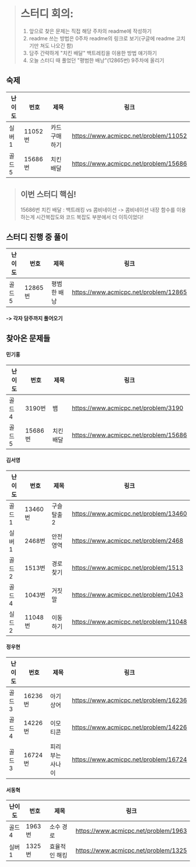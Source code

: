 > # 스터디 회의:
> 1. 앞으로 찾은 문제는 직접 해당 주차의 readme에 작성하기
> 2. readme 쓰는 방법은 0주차 readme의 링크로 보기(구글에 readme 고치기만 쳐도 나오긴 함)
> 3. 담주 간략하게 "치킨 배달" 백트레킹을 이용한 방법 얘기하기
> 4. 오늘 스터디 때 풀었던 "평범한 배낭"(12865번) 9주차에 올리기

## 숙제
|난이도|번호|제목|링크|
|-|-|-|-|
|실버 1|11052번|카드 구매하기|https://www.acmicpc.net/problem/11052|
|골드 5|15686번|치킨 배달|https://www.acmicpc.net/problem/15686|

> ## 이번 스터디 핵심!
> 15686번 치킨 배달 :
> 백트래킹 vs 콤비네이션 -> 콤비네이션 내장 함수를 이용하는게 시간복잡도와 코드 복잡도 부분에서 더 이득이었다!

## 스터디 진행 중 풀이
|난이도|번호|제목|링크|
|-|-|-|-|
|골드 5|12865번|평범한 배낭|https://www.acmicpc.net/problem/12865|
#### -> 각자 담주까지 풀어오기

## 찾아온 문제들
#### 민기홍
|난이도|번호|제목|링크|
|-|-|-|-|
|골드 4|3190번|뱀|https://www.acmicpc.net/problem/3190|
|골드 5|15686번|치킨 배달|https://www.acmicpc.net/problem/15686|

#### 김서영
|난이도|번호|제목|링크|
|-|-|-|-|
|골드 1|13460번|구슬 탈출2|https://www.acmicpc.net/problem/13460|
|실버 1|2468번|안전 영역|https://www.acmicpc.net/problem/2468|
|골드 2|1513번|경로 찾기|https://www.acmicpc.net/problem/1513|
|골드 4|1043번|거짓말|https://www.acmicpc.net/problem/1043|
|실드 2|11048번|이동하기|https://www.acmicpc.net/problem/11048|

#### 정우현
|난이도|번호|제목|링크|
|-|-|-|-|
|골드 3|16236번|아기상어|https://www.acmicpc.net/problem/16236|
|골드 4|14226번|이모티콘|https://www.acmicpc.net/problem/14226|
|골드 3|16724번|피리부는사나이|https://www.acmicpc.net/problem/16724|

#### 서동혁
|난이도|번호|제목|링크|
|-----|-----|---------------------|----------------------------------------|
|골드 4|1963번|소수 경로|https://www.acmicpc.net/problem/1963|
|실버 1|1325번|효율적인 해킹|https://www.acmicpc.net/problem/1325|
